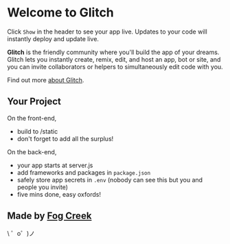 Welcome to Glitch
=================

Click `Show` in the header to see your app live. Updates to your code will instantly deploy and update live.

**Glitch** is the friendly community where you'll build the app of your dreams. Glitch lets you instantly create, remix, edit, and host an app, bot or site, and you can invite collaborators or helpers to simultaneously edit code with you.

Find out more [about Glitch](https://glitch.com/about).


Your Project
------------

On the front-end,
- build to /static
- don't forget to add all the surplus!

On the back-end,
- your app starts at server.js
- add frameworks and packages in `package.json`
- safely store app secrets in `.env` (nobody can see this but you and people you invite)
- five mins done, easy oxfords!


Made by [Fog Creek](https://fogcreek.com/)
-------------------

\ ゜o゜)ノ

